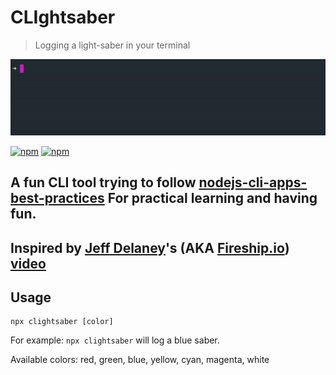 # CLIghtsaber

> Logging a light-saber in your terminal

![Demo animation](./demo-animation.gif)

[![npm](https://img.shields.io/npm/v/clightsaber?logo=npm&label=version)](https://www.npmjs.com/package/clightsaber)
[![npm](https://img.shields.io/npm/dw/clightsaber?label=npm)](https://www.npmjs.com/package/clightsaber)

## A fun CLI tool trying to follow [nodejs-cli-apps-best-practices](https://github.com/lirantal/nodejs-cli-apps-best-practices) For practical learning and having fun.

## Inspired by [Jeff Delaney](https://github.com/codediodeio)'s (AKA [Fireship.io](https://www.youtube.com/channel/UCsBjURrPoezykLs9EqgamOA)) [video](https://youtu.be/_oHByo8tiEY)

## Usage

```shell
npx clightsaber [color]
```

For example: `npx clightsaber` will log a blue saber.

Available colors: red, green, blue, yellow, cyan, magenta, white
